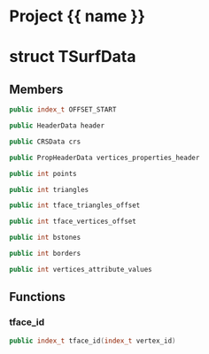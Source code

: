 <script setup>
import {useRoute} from 'vitepress'
const {path} = useRoute()
const tokens = path.split('/')
const words = tokens[2].split('-');
for (let i = 0; i < words.length; i++) {
    words[i] = words[i].charAt(0).toUpperCase() + words[i].slice(1);
    words[i] = words[i].replace('geode', 'Geode')
}
const name = words.join('-');
</script>
# Project {{ name }}

# struct TSurfData


## Members

```cpp
public index_t OFFSET_START

```

```cpp
public HeaderData header

```

```cpp
public CRSData crs

```

```cpp
public PropHeaderData vertices_properties_header

```

```cpp
public int points

```

```cpp
public int triangles

```

```cpp
public int tface_triangles_offset

```

```cpp
public int tface_vertices_offset

```

```cpp
public int bstones

```

```cpp
public int borders

```

```cpp
public int vertices_attribute_values

```



## Functions

### tface_id

```cpp
public index_t tface_id(index_t vertex_id)
```




